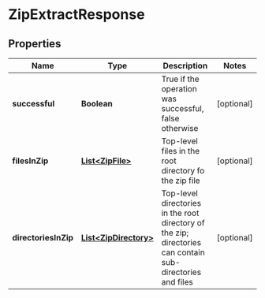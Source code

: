 
# ZipExtractResponse

## Properties
Name | Type | Description | Notes
------------ | ------------- | ------------- | -------------
**successful** | **Boolean** | True if the operation was successful, false otherwise |  [optional]
**filesInZip** | [**List&lt;ZipFile&gt;**](ZipFile.md) | Top-level files in the root directory fo the zip file |  [optional]
**directoriesInZip** | [**List&lt;ZipDirectory&gt;**](ZipDirectory.md) | Top-level directories in the root directory of the zip; directories can contain sub-directories and files |  [optional]



